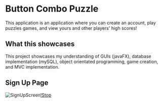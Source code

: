 # **Button Combo Puzzle**

This application is an application where you can create an account, play puzzles games, and view yours and other players' high scores!

## **What this showcases**

This project showcases my understanding of GUIs (javaFX), database implementation (mySQL), object orientated programming, game creation, and MVC implementation.

## **Sign Up Page**
![SignUpScreen](https://i.imgur.com/vTGChS4.png)[!Stop](https://i.imgur.com/vTGChS4.png)


